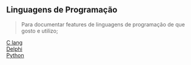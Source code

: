 ## Linguagens de Programação

>Para documentar features de linguagens de programação de que gosto e utilizo;


[C lang](C-lang/index-c.md)</br>
[Delphi](Delphi/index-delphi.md)</br>
[Python](Python/index-py.md)</br>